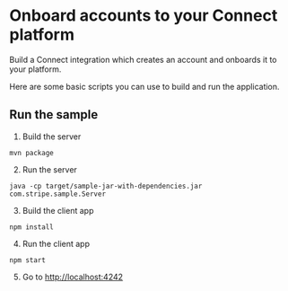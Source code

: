# Onboard accounts to your Connect platform

Build a Connect integration which creates an account and onboards it to your platform.

Here are some basic scripts you can use to build and run the application.

## Run the sample

1. Build the server

~~~
mvn package
~~~

2. Run the server

~~~
java -cp target/sample-jar-with-dependencies.jar com.stripe.sample.Server
~~~

3. Build the client app

~~~
npm install
~~~

4. Run the client app

~~~
npm start
~~~

5. Go to [http://localhost:4242](http://localhost:4242)